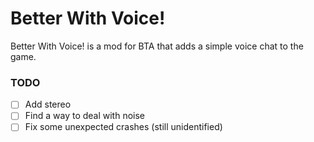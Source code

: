 # Better With Voice!

Better With Voice! is a mod for BTA that adds a simple voice chat to the game.

### TODO
- [ ] Add stereo
- [ ] Find a way to deal with noise
- [ ] Fix some unexpected crashes (still unidentified)
